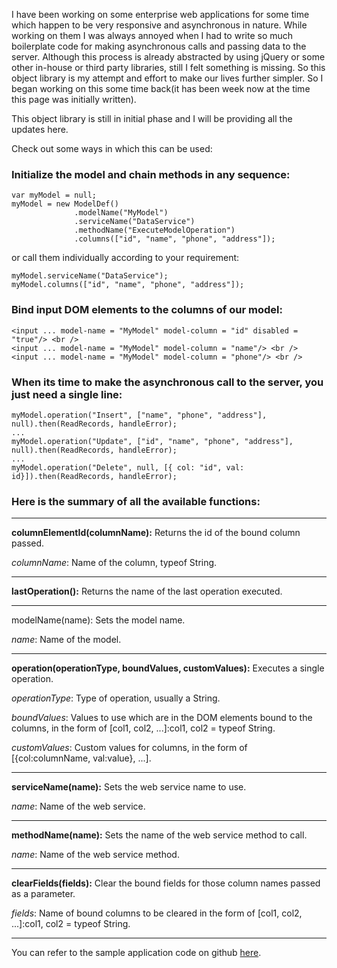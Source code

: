 I have been working on some enterprise web applications for some time which happen to be very responsive and asynchronous in nature. While working on them I was always annoyed when I had to write so much boilerplate code for making asynchronous calls and passing data to the server. Although this process is already abstracted by using jQuery or some other in-house or third party libraries, still I felt something is missing. So this object library is my attempt and effort to make our lives further simpler. So I began working on this some time back(it has been week now at the time this page was initially written).

This object library is still in initial phase and I will be providing all the updates here.


Check out some ways in which this can be used:

### Initialize the model and chain methods in any sequence: 

```
var myModel = null;
myModel = new ModelDef()
              .modelName("MyModel")
              .serviceName("DataService")
              .methodName("ExecuteModelOperation")
              .columns(["id", "name", "phone", "address"]);
```

or call them individually according to your requirement:

```
myModel.serviceName("DataService");
myModel.columns(["id", "name", "phone", "address"]);
```


### Bind input DOM elements to the columns of our model:

```
<input ... model-name = "MyModel" model-column = "id" disabled = "true"/> <br />
<input ... model-name = "MyModel" model-column = "name"/> <br />
<input ... model-name = "MyModel" model-column = "phone"/> <br />
```


### When its time to make the asynchronous call to the server, you just need a single line:
```
myModel.operation("Insert", ["name", "phone", "address"], null).then(ReadRecords, handleError);
...
myModel.operation("Update", ["id", "name", "phone", "address"], null).then(ReadRecords, handleError);
...
myModel.operation("Delete", null, [{ col: "id", val: id}]).then(ReadRecords, handleError);
```

### Here is the summary of all the available functions:


***

**columnElementId(columnName):** Returns the id of the bound column passed.

_columnName_: Name of the column, typeof String.

***

**lastOperation():** Returns the name of the last operation executed.

***

modelName(name): Sets the model name.
 
_name_: Name of the model.

***

**operation(operationType, boundValues, customValues):** Executes a single operation.

_operationType_: Type of operation, usually a String.

_boundValues_: Values to use which are in the DOM elements bound to the columns, in the form of [col1, col2, ...]:col1, col2 = typeof String.

_customValues_: Custom values for columns, in the form of [{col:columnName, val:value}, ...].

***

**serviceName(name):** Sets the web service name to use.

_name_: Name of the web service.

***

**methodName(name):** Sets the name of the web service method to call.

_name_: Name of the web service method.

***

**clearFields(fields):** Clear the bound fields for those column names passed as a parameter.

_fields_: Name of bound columns to be cleared in the form of [col1, col2, ...]:col1, col2 = typeof String.

***

You can refer to the sample application code on github [here](https://github.com/Nitij/handyOrmSampleApplication).

